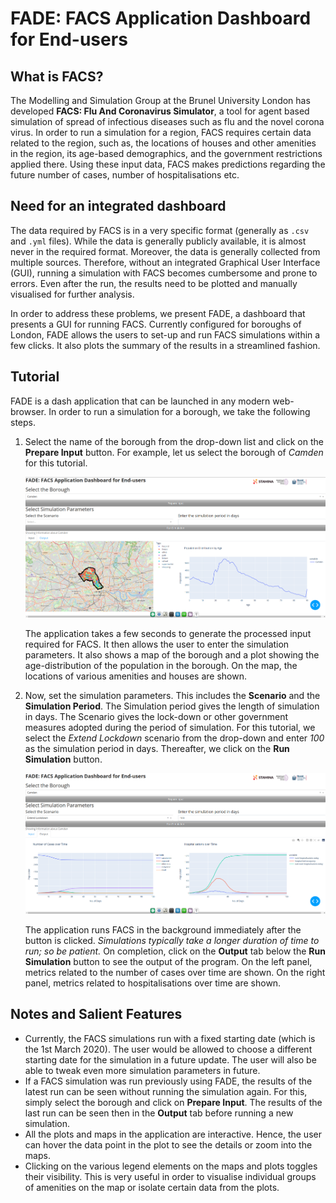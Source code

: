# FADE: FACS Application Dashboard for End-users

## What is FACS?

The Modelling and Simulation Group at the Brunel University London has developed **FACS: Flu And Coronavirus Simulator**, a tool for agent based simulation of spread of infectious diseases such as flu and the novel corona virus. In order to run a simulation for a region, FACS requires certain data related to the region, such as, the locations of houses and other amenities in the region, its age-based demographics, and the government restrictions applied there. Using these input data, FACS makes predictions regarding the future number of cases, number of hospitalisations etc.

## Need for an integrated dashboard

The data required by FACS is in a very specific format (generally as `.csv` and `.yml` files). While the data is generally publicly available, it is almost never in the required format. Moreover, the data is generally collected from multiple sources. Therefore, without an integrated Graphical User Interface (GUI), running a simulation with FACS becomes cumbersome and prone to errors. Even after the run, the results need to be plotted and manually visualised for further analysis.

In order to address these problems, we present FADE, a dashboard that presents a GUI for running FACS. Currently configured for boroughs of London, FADE allows the users to set-up and run FACS simulations within a few clicks. It also plots the summary of the results in a streamlined fashion.

## Tutorial

FADE is a dash application that can be launched in any modern web-browser. In order to run a simulation for a borough, we take the following steps.

1. Select the name of the borough from the drop-down list and click on the **Prepare Input** button. For example, let us select the borough of *Camden* for this tutorial.

   ![Demo 1](FADE_1.png)

   The application takes a few seconds to generate the processed input required for FACS. It then allows the user to enter the simulation parameters. It also shows a map of the borough and a plot showing the age-distribution of the population in the borough. On the map, the locations of various amenities and houses are shown.

2. Now, set the simulation parameters. This includes the **Scenario** and the **Simulation Period**. The Simulation period gives the length of simulation in days. The Scenario gives the lock-down or other government measures adopted during the period of simulation. For this tutorial, we select the *Extend Lockdown* scenario from the drop-down and enter *100* as the simulation period in days. Thereafter, we click on the **Run Simulation** button.

   ![Demo 2](FADE_2.png)

   The application runs FACS in the background immediately after the button is clicked. *Simulations typically take a longer duration of time to run; so be patient.* On completion, click on the **Output** tab below the **Run Simulation** button to see the output of the program. On the left panel, metrics related to the number of cases over time are shown. On the right panel, metrics related to hospitalisations over time are shown.

## Notes and Salient Features

- Currently, the FACS simulations run with a fixed starting date (which is the 1st March 2020). The user would be allowed to choose a different starting date for the simulation in a future update. The user will also be able to tweak even more simulation parameters in future.
- If a FACS simulation was run previously using FADE, the results of the latest run can be seen without running the simulation again. For this, simply select the borough and click on **Prepare Input**. The results of the last run can be seen then in the **Output** tab before running a new simulation.
- All the plots and maps in the application are interactive. Hence, the user can hover the data point in the plot to see the details or zoom into the maps.
- Clicking on the various legend elements on the maps and plots toggles their visibility. This is very useful in order to visualise individual groups of amenities on the map or isolate certain data from the plots.